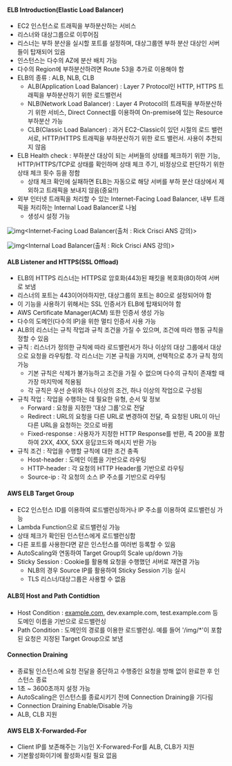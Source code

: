 #### **ELB Introduction(Elastic Load Balancer)**

- EC2 인스턴스로 트래픽을 부하분산하는 서비스
- 리스너와 대상그룹으로 이루어짐
- 리스너는 부하 분산을 실시할 포트를 설정하며, 대상그룹엔 부하 분산 대상인 서버들이 탑재되어 있음
- 인스턴스는 다수의 AZ에 분산 배치 가능
- 다수의 Region에 부하분산하려면 Route 53을 추가로 이용해야 함
- ELB의 종류 : ALB, NLB, CLB
  - ALB(Application Load Balancer) : Layer 7 Protocol인 HTTP, HTTPS 트래픽을 부하분산하기 위한 로드밸런서
  - NLB(Network Load Balancer) : Layer 4 Protocol의 트래픽을 부하분산하기 위한 서비스, Direct Connect를 이용하여 On-premise에 있는 Resource 부하분산 가능
  - CLB(Classic Load Balancer) : 과거 EC2-Classic이 있던 시절의 로드 밸런서로, HTTP/HTTPS 트래픽을 부하분산하기 위한 로드 밸런서. 사용이 추천되지 않음
- ELB Health check : 부하분산 대상이 되는 서버들의 상태를 체크하기 위한 기능, HTTP/HTTPS/TCP로 상태를 확인하며 상태 체크 주기, 비정상으로 판단하기 위한 상태 체크 횟수 등을 정함
  - 상태 체크 확인에 실패하면 ELB는 자동으로 해당 서버를 부하 분산 대상에서 제외하고 트래픽을 보내지 않음(중요!!)
- 외부 인터넷 트래픽을 처리할 수 있는 Internet-Facing Load Balancer, 내부 트래픽을 처리하는 Internal Load Balancer로 나뉨
  - 생성시 설정 가능



![img](https://blog.kakaocdn.net/dn/INq9K/btqIs8nyc82/mJvfRvjbvwyaegLbmOY1e0/img.jpg)<Internet-Facing Load Balancer(출처 : Rick Crisci ANS 강의)>



 



![img](https://blog.kakaocdn.net/dn/cRzBsh/btqIs8Vu3JT/q0oxT4X6Mo8D06kDMuTwe1/img.jpg)<Internal Load Balancer(출처 : Rick Crisci ANS 강의)>



#### **ALB Listener and HTTPS(SSL Offload)**

- ELB의 HTTPS 리스너는 HTTPS로 암호화(443)된 패킷을 복호화(80)하여 서버로 보냄
- 리스너의 포트는 443이어야하지만, 대상그룹의 포트는 80으로 설정되어야 함
- 이 기능을 사용하기 위해서는 SSL 인증서가 ELB에 탑재되어야 함
- AWS Certificate Manager(ACM) 또한 인증서 생성 가능
- 다수의 도메인(다수의 IP)을 위한 멀티 인증서 사용 가능
- ALB의 리스너는 규칙 작업과 규칙 조건을 가질 수 있으며, 조건에 따라 행동 규칙을 정할 수 있음
- 규칙 : 리스너가 정의한 규칙에 따라 로드밸런서가 하나 이상의 대상 그룹에서 대상으로 요청을 라우팅함. 각 리스너는 기본 규칙을 가지며, 선택적으로 추가 규칙 정의 가능
  - 기본 규칙은 삭제가 불가능하고 조건을 가질 수 없으며 다수의 규칙이 존재할 때 가장 마지막에 적용됨
  - 각 규칙은 우선 순위와 하나 이상의 조건, 하나 이상의 작업으로 구성됨
- 규칙 작업 : 작업을 수행하는 데 필요한 유형, 순서 및 정보
  - Forward : 요청을 지정한 '대상 그룹'으로 전달
  - Redirect : URL의 요청을 다른 URL로 변경하여 전달, 즉 요청된 URL이 아닌 다른 URL을 요청하는 것으로 바뀜
  - Fixed-response : 사용자가 지정한 HTTP Response를 반환, 즉 200을 포함하여 2XX, 4XX, 5XX 응답코드와 메시지 반환 가능
- 규칙 조건 : 작업을 수행할 규칙에 대한 조건 충족
  - Host-header : 도메인 이름을 기반으로 라우팅
  - HTTP-header : 각 요청의 HTTP Header를 기반으로 라우팅
  - Source-ip : 각 요청의 소스 IP 주소를 기반으로 라우팅

#### **AWS ELB Target Group**

- EC2 인스턴스 ID를 이용하여 로드밸런싱하거나 IP 주소를 이용하여 로드밸런싱 가능
- Lambda Function으로 로드밸런싱 가능
- 상태 체크가 확인된 인스턴스에게 로드밸런싱함
- 다른 포트를 사용한다면 같은 인스턴스를 여러번 등록할 수 있음
- AutoScaling와 연동하여 Target Group의 Scale up/down 가능
- Sticky Session : Cookie를 활용해 요청을 수행했던 서버로 재연결 가능
  - NLB의 경우 Source IP를 활용하여 Sticky Session 기능 실시
  - TLS 리스너/대상그룹은 사용할 수 없음

#### **ALB의 Host and Path Contidtion**

- Host Condition : [example.com,](http://example.com%2C/) dev.example.com, test.example.com 등 도메인 이름을 기반으로 로드밸런싱
- Path Condition : 도메인의 경로를 이용한 로드밸런싱. 예를 들어 '/img/*'이 포함된 요청은 지정된 Target Group으로 보냄

#### **Connection Draining**

- 종료될 인스턴스에 요청 전달을 중단하고 수행중인 요청을 방해 없이 완료한 후 인스턴스 종료
- 1초 ~ 3600초까지 설정 가능
- AutoScaling은 인스턴스를 종료시키기 전에 Connection Draining을 기다림
- Connection Draining Enable/Disable 가능
- ALB, CLB 지원

#### **AWS ELB X-Forwarded-For**

- Client IP를 보존해주는 기능인 X-Forwared-For를 ALB, CLB가 지원
- 기본활성화이기에 활성화시킬 필요 없음